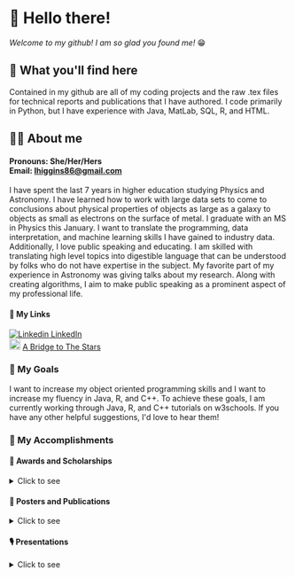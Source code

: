 # 👋 Hello there! 

<i>Welcome to my github! I am so glad you found me!</i> &#128513;

## &#128064; What you'll find here 
Contained in my github are all of my coding projects and the raw .tex files for technical reports and publications that I have authored. I code primarily 
in Python, but I have experience with Java, MatLab, SQL, R, and HTML. 

## &#128105;&#127996; About me
#### Pronouns: She/Her/Hers </br> Email: lhiggins86@gmail.com
I have spent the last 7 years in higher education studying Physics and Astronomy. I have learned how to work with large data sets to come to conclusions 
about physical properties of objects as large as a galaxy to objects as small as electrons on the surface of metal. I graduate with an MS in Physics this 
January. I want to translate the programming, data interpretation, and machine learning skills I have gained to industry data. Additionally, I love 
public speaking and educating. I am skilled with translating high level topics into digestible language that can be understood by folks who do not have 
expertise in the subject. My favorite part of my experience in Astronomy was giving talks about my research. Along with creating algorithms, I aim to make 
public speaking as a prominent aspect of my professional life.

#### &#128279; My Links
[![Linkedin](https://i.stack.imgur.com/gVE0j.png)  LinkedIn](https://www.linkedin.com/in/lauren-anne-higgins/) </br>
<img src="https://i.imgur.com/TZcJ1CK.png" width="20"> [A Bridge to The Stars](https://www.umkc.edu/mide/a-bridge-to-the-stars/)

### &#129349; My Goals 
I want to increase my object oriented programming skills and I want to increase my fluency in Java, R, and C++. To achieve these goals, I am currently 
working through Java, R, and C++ tutorials on w3schools. If you have any other helpful suggestions, I'd love to hear them!

### &#127919; My Accomplishments

#### &#127941; Awards and Scholarships
<details>
<summary>Click to see</summary>
  <ul>
    <li>Universities Space Research Association Undergraduate Award, Honorable Mention</li> 
    <li>Undergraduate Research Fellow Distinction - University of Missouri - Kansas City</li> 
    <li>NASA Missouri Space Grant Scholarship</li> 
    <li>Summa Cum Laude - University of Missouri - Kansas City</li> 
  </ul>
</details>

#### &#128196; Posters and Publications
<details>
<summary>Click to see</summary>
  <ul>
    <li>“21 cm Cosmology and the Near Infrared Background,” Lauren Higgins, Anna Schauer, Volker        
                   Bromm, Jan. 6, 2020, 235th Meeting of the American Astronomical Society, Honolulu, HI, abstract     
                   #108.14 poster. https://ui.adsabs.harvard.edu/abs/2020AAS...23510814H/abstract </li>
    <li>“21 cm Cosmology and the Near Infrared Background,” Lauren Higgins, Anna Schauer, Volker        
         Bromm, ASPCS, 2020 Compendium of Undergraduate Research in Astronomy and Space  
                   Physics. http://www.aspbooks.org/a/volumes/article_details/?paper_id=39446 </li>
    <li>“Spectral Energy Distribution Analysis of WISE-Selected Obscured AGNs in Major Mergers from the 
         SDSS,” Madalyn E. Weston, Daniel H. McIntosh, Kameswara Mantha, Lauren Higgins, Nicholas 
         Putnam, Jan. 8, 2019, 233rd Meeting of the American Astronomical Society, Seattle, WA, abstract 
                    #243.36 poster. https://ui.adsabs.harvard.edu/abs/2019AAS...23324336W/abstract </li>
    <li>“Spectral Energy Distribution Analysis of WISE-Selected Obscured AGNs in Major Mergers from the  
        SDSS,” Madalyn E. Weston, Daniel H. McIntosh, Lauren Higgins, Nicholas Putnam, Jul. 30 – 
        Aug. 3, 2018, Are AGNs special?, Durham, UK poster #2/3N.</li>
    <li>“A Bridge to the Stars Scholarship and Mentoring Program (FY2016)” Jennings, Derrick, Lauren 
         Higgins, Rubyet Evans, Yana Yen. Missouri Space Grant Consortium 2017 Spring Meeting.</li>
    <li>“How to Build an Effective High School-to-College STEM Bridge” Jennings, Derrick, Jaime       
          Arnold, Rubyet Evan, Lauren Higgins, Osiris Hines. Missouri Space Grant Consortium 2018 
          Spring Meeting.</li>
    <li>“Spectral Energy Distributions of WISE-Selected Obscured AGNs in the Local Universe”
         Weston, Madalyn E., Daniel H. McIntosh, Lauren Higgins, Nicholas Putnam, 2019 in prep.</li>
    <li>“MergerPhot: A Multi-Wavelength Homomorphic Aperture Photometry Code for Merging Galaxies”
          Weston, Madalyn E., Daniel H. McIntosh, Kameswara Mantha, Lauren Higgins, 2019 in prep.</li>
  </ul>
</details>

#### &#127897; Presentations
<details>
<summary>Click to see</summary>
  <ul>
    <li> "Tree Rings in Dark Energy Survey Camera" Lauren Higgins. Aug. 14th, SLACK Intern Deliverables Presentation. </li>
    <li> “Spectral Energy Distributions of WISE-Selected Obscured AGNs in the Local Universe”
          Lauren Higgins, Madalyn E. Weston, Daniel H. McIntosh, Nicholas Putnam. Apr. 27th, Missouri    
          Space Grant Consortium 2019 Spring Meeting.</li>
    <li>“Spectral Energy Distributions of WISE-Selected Obscured AGNs in the Local Universe”
          Lauren Higgins, Madalyn E. Weston, Daniel H. McIntosh, Nicholas Putnam. Apr. 13th, Mid-
          American Regional Astrophysics Conference 2019.</li>
    <li>“Increasing Popularity and Success of A Bridge to the Stars, a High School to College Pipeline  
         Program (FY2017)” Jaime Arnold, Rubyet Evan, Lauren Higgins, Osiris Hines. Apr 20th.
         Missouri Space Grant Consortium 2018 Spring Meeting.</li>
    <li>“Bring into Focus STEM Identities for Urban High School Students: A Bridge to the Stars” Derrick 
         Jennings, Rubyet Even, Lauren Higgins, Yana Yen. April 21st. Missouri Space Grant Consortium  
         2017 Spring Meeting.</li>
  </ul>
</details>

<!--

**higgins4286/higgins4286** is a ✨ _special_ ✨ repository because its `README.md` (this file) appears on your GitHub profile.

Here are some ideas to get you started:

- 🔭 I’m currently working on ...
- 🌱 I’m currently learning ...
- 👯 I’m looking to collaborate on ...
- 🤔 I’m looking for help with ...
- 💬 Ask me about ...
- 📫 How to reach me: ...
- 😄 Pronouns: ...
- ⚡ Fun fact: ...


#### ⚡ Five fun facts about me: 
<ol>
  <li>Nail art is my favorite creative hobby.</li>
  <li>I got married this year in San Diego.</li>
  <li>Weight training is my favorite way to exercise.</li>
  <li>My cat is the greatest.</li>
  <li>Last, (but not least) I have 5 wonderful nieces and nephews.</li>
</ol>
-->
